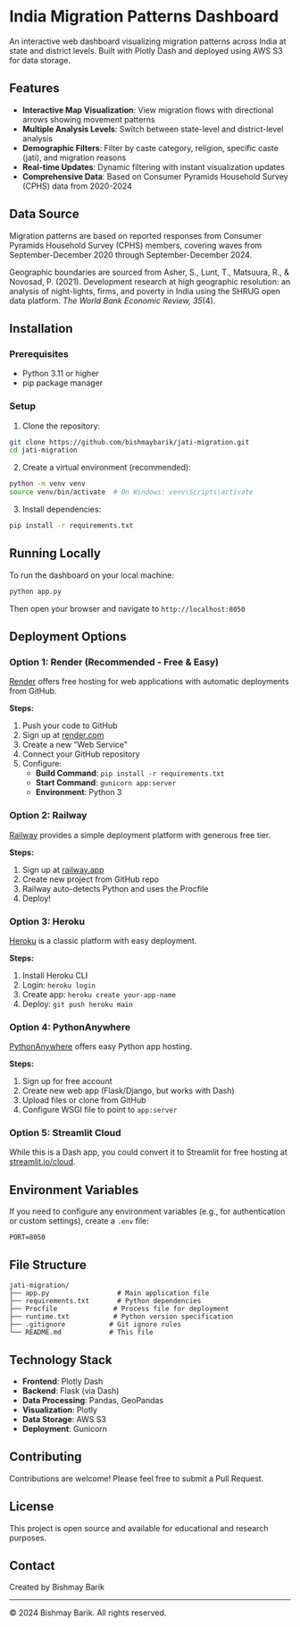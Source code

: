 # India Migration Patterns Dashboard

An interactive web dashboard visualizing migration patterns across India at state and district levels. Built with Plotly Dash and deployed using AWS S3 for data storage.

## Features

- **Interactive Map Visualization**: View migration flows with directional arrows showing movement patterns
- **Multiple Analysis Levels**: Switch between state-level and district-level analysis
- **Demographic Filters**: Filter by caste category, religion, specific caste (jati), and migration reasons
- **Real-time Updates**: Dynamic filtering with instant visualization updates
- **Comprehensive Data**: Based on Consumer Pyramids Household Survey (CPHS) data from 2020-2024

## Data Source

Migration patterns are based on reported responses from Consumer Pyramids Household Survey (CPHS) members, covering waves from September-December 2020 through September-December 2024.

Geographic boundaries are sourced from Asher, S., Lunt, T., Matsuura, R., & Novosad, P. (2021). Development research at high geographic resolution: an analysis of night-lights, firms, and poverty in India using the SHRUG open data platform. *The World Bank Economic Review, 35*(4).

## Installation

### Prerequisites

- Python 3.11 or higher
- pip package manager

### Setup

1. Clone the repository:
```bash
git clone https://github.com/bishmaybarik/jati-migration.git
cd jati-migration
```

2. Create a virtual environment (recommended):
```bash
python -m venv venv
source venv/bin/activate  # On Windows: venv\Scripts\activate
```

3. Install dependencies:
```bash
pip install -r requirements.txt
```

## Running Locally

To run the dashboard on your local machine:

```bash
python app.py
```

Then open your browser and navigate to `http://localhost:8050`

## Deployment Options

### Option 1: Render (Recommended - Free & Easy)

[Render](https://render.com) offers free hosting for web applications with automatic deployments from GitHub.

**Steps:**
1. Push your code to GitHub
2. Sign up at [render.com](https://render.com)
3. Create a new "Web Service"
4. Connect your GitHub repository
5. Configure:
   - **Build Command**: `pip install -r requirements.txt`
   - **Start Command**: `gunicorn app:server`
   - **Environment**: Python 3

### Option 2: Railway

[Railway](https://railway.app) provides a simple deployment platform with generous free tier.

**Steps:**
1. Sign up at [railway.app](https://railway.app)
2. Create new project from GitHub repo
3. Railway auto-detects Python and uses the Procfile
4. Deploy!

### Option 3: Heroku

[Heroku](https://www.heroku.com) is a classic platform with easy deployment.

**Steps:**
1. Install Heroku CLI
2. Login: `heroku login`
3. Create app: `heroku create your-app-name`
4. Deploy: `git push heroku main`

### Option 4: PythonAnywhere

[PythonAnywhere](https://www.pythonanywhere.com) offers easy Python app hosting.

**Steps:**
1. Sign up for free account
2. Create new web app (Flask/Django, but works with Dash)
3. Upload files or clone from GitHub
4. Configure WSGI file to point to `app:server`

### Option 5: Streamlit Cloud

While this is a Dash app, you could convert it to Streamlit for free hosting at [streamlit.io/cloud](https://streamlit.io/cloud).

## Environment Variables

If you need to configure any environment variables (e.g., for authentication or custom settings), create a `.env` file:

```
PORT=8050
```

## File Structure

```
jati-migration/
├── app.py                 # Main application file
├── requirements.txt       # Python dependencies
├── Procfile              # Process file for deployment
├── runtime.txt           # Python version specification
├── .gitignore           # Git ignore rules
└── README.md            # This file
```

## Technology Stack

- **Frontend**: Plotly Dash
- **Backend**: Flask (via Dash)
- **Data Processing**: Pandas, GeoPandas
- **Visualization**: Plotly
- **Data Storage**: AWS S3
- **Deployment**: Gunicorn

## Contributing

Contributions are welcome! Please feel free to submit a Pull Request.

## License

This project is open source and available for educational and research purposes.

## Contact

Created by Bishmay Barik

---

© 2024 Bishmay Barik. All rights reserved.
